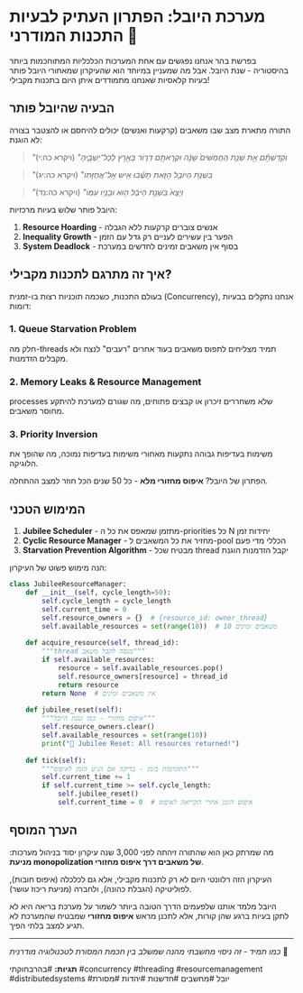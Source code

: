 # מערכת היובל: הפתרון העתיק לבעיות התכנות המודרני 🔄

בפרשת בהר אנחנו נפגשים עם אחת המערכות הכלכליות המתוחכמות ביותר בהיסטוריה - שנת היובל. אבל מה שמעניין במיוחד הוא שהעיקרון שמאחורי היובל פותר בעיות קלאסיות שאנחנו מתמודדים איתן היום בתכנות מקבילי!

## הבעיה שהיובל פותר

התורה מתארת מצב שבו משאבים (קרקעות ואנשים) יכולים להיחסם או להצטבר בצורה לא הוגנת:

> *"וְקִדַּשְׁתֶּ֗ם אֵ֣ת שְׁנַ֤ת הַֽחֲמִשִּׁים֙ שָׁנָ֔ה וּקְרָאתֶ֥ם דְּר֛וֹר בָּאָ֖רֶץ לְכָל־יֽשְׁבֶ֑יהָ"* (ויקרא כה:י)

> *"בִּשְׁנַ֥ת הַיּוֹבֵ֖ל הַזֹּ֑את תָּשֻׁ֕בוּ אִ֖ישׁ אֶל־אֲחֻזָּתֽוֹ"* (ויקרא כה:יג)

> *"וְיָצָא֙ בִּשְׁנַ֣ת הַיֹּבֵ֔ל ה֖וּא וּבָנָ֥יו עִמּֽוֹ"* (ויקרא כה:נד)

היובל פותר שלוש בעיות מרכזיות:

1. **Resource Hoarding** - אנשים צוברים קרקעות ללא הגבלה
2. **Inequality Growth** - הפער בין עשירים לעניים רק גדל עם הזמן  
3. **System Deadlock** - בסוף אין משאבים זמינים לחדשים במערכת

## איך זה מתרגם לתכנות מקבילי?

בעולם התכנות, כשכמה תוכניות רצות בו-זמנית (Concurrency), אנחנו נתקלים בבעיות דומות:

### 1. Queue Starvation Problem
חלק מה-threads תמיד מצליחים לתפוס משאבים בעוד אחרים "רעבים" לנצח ולא מקבלים הזדמנות.

### 2. Memory Leaks & Resource Management
processes שלא משחררים זיכרון או קבצים פתוחים, מה שגורם למערכת להיתקע מחוסר משאבים.

### 3. Priority Inversion
משימות בעדיפות גבוהה נתקעות מאחורי משימות בעדיפות נמוכה, מה שהופך את הלוגיקה.

הפתרון של היובל? **איפוס מחזורי מלא** - כל 50 שנים הכל חוזר למצב ההתחלה.

## המימוש הטכני

1. **Jubilee Scheduler** - מתזמן שמאפס את כל ה-priorities כל N יחידות זמן
2. **Cyclic Resource Manager** - מחזיר את כל המשאבים ל-pool הכללי מדי פעם
3. **Starvation Prevention Algorithm** - מבטיח שכל thread יקבל הזדמנות הוגנת

הנה מימוש פשוט של העיקרון:

```python
class JubileeResourceManager:
    def __init__(self, cycle_length=50):
        self.cycle_length = cycle_length
        self.current_time = 0
        self.resource_owners = {}  # {resource_id: owner_thread}
        self.available_resources = set(range(10))  # 10 משאבים זמינים
    
    def acquire_resource(self, thread_id):
        """thread מנסה לקבל משאב"""
        if self.available_resources:
            resource = self.available_resources.pop()
            self.resource_owners[resource] = thread_id
            return resource
        return None  # אין משאבים זמינים
    
    def jubilee_reset(self):
        """איפוס מחזורי - כמו שנת היובל"""
        self.resource_owners.clear()
        self.available_resources = set(range(10))
        print("🎺 Jubilee Reset: All resources returned!")
    
    def tick(self):
        """התקדמות בזמן - בדיקה אם הגיע הזמן לאיפוס"""
        self.current_time += 1
        if self.current_time >= self.cycle_length:
            self.jubilee_reset()
            self.current_time = 0  # איפוס הזמן אחרי הקריאה לאיפוס
```

## הערך המוסף

מה שמרתק כאן הוא שהתורה זיהתה לפני 3,000 שנה עיקרון יסוד בניהול מערכות: **מניעת monopolization של משאבים דרך איפוס מחזורי**. 

העיקרון הזה רלוונטי היום לא רק לתכנות מקבילי, אלא גם לכלכלה (איפוס חובות), לפוליטיקה (הגבלת כהונה), ולחברה (מניעת ריכוז עושר).

היובל מלמד אותנו שלפעמים הדרך הטובה ביותר לשמור על מערכת בריאה היא לא לתקן בעיות ברגע שהן קורות, אלא לתכנן מראש **איפוס מחזורי** שמבטיח שהמערכת לא תגיע למצב בלתי הפיך.

---

*כמו תמיד - זה ניסוי מחשבתי מהנה שמשלב בין חכמת המסורת לטכנולוגיה מודרנית* 🙏

**תגיות:** #בהרבחוקתי #concurrency #threading #resourcemanagement #distributedsystems #יובל #מחשבים #חדשנות #יהדות #מסורת
